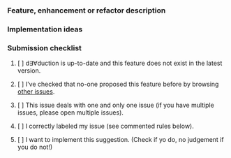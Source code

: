 <!-- Any text between such tags will not appear on the issue. -->
<!-- Be sure to have a clear, precise, concise title. -->

### Feature, enhancement or refactor description

<!-- A clear, precise, concise description of your feature, enhancement or
refactor suggestion and its usefulness and relevance. Private-checklist:
- [ ] rigorous description of the suggestion, how it should be / look like when
  finished (provide drawings or schemes if relevant);
- [ ] why is it useful / why is it worth coding;
-->

### Implementation ideas

<!-- Appreciated but optional. Do feel free to provide any implementation
idea, proof or concept, snippet, etc. This will make things easier. Delete the
title if you leave this section empty. -->

### Submission checklist

<!-- Do not check an item if you did not do it. -->

1. [ ] d∃∀duction is up-to-date and this feature does not exist in the latest
   version.
2. [ ] I've checked that no-one proposed this feature before by browsing [other
   issues](https://github.com/dEAduction/dEAduction/issues).
3. [ ] This issue deals with one and only one issue (if you have multiple
   issues, please open multiple issues).
4. [ ] I correctly labeled my issue (see commented rules below).
5. [ ] I want to implement this suggestion. (Check if yo do, no judgement if
   you do not!)

   <!-- Issues labels rules. Include one and only one of the following Area
   labels:
   - area::code
   - area::courses files
   - area::doc
   - area::install
   - area::snippets
   - area::teaching
   - area::tests
   - area::tools
   - area::ui

   Include one and only one of the following Type labels:
   - type::new feature
   - type::enhancement
   - type::refactor
   -->

<!-- THANK YOU, for taking the time to write this issue! -->
